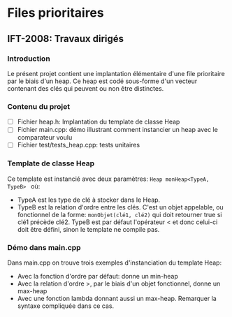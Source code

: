# Files prioritaires

## IFT-2008: Travaux dirigés

### Introduction

Le présent projet contient une implantation élémentaire d'une file prioritaire par le biais d'un heap.
Ce heap est codé sous-forme d'un vecteur contenant des clés qui peuvent ou non être distinctes.

### Contenu du projet

- [ ] Fichier heap.h: Implantation du template de classe Heap
- [ ] Fichier main.cpp: démo illustrant comment instancier un heap avec le comparateur voulu
- [ ] Fichier test/tests_heap.cpp: tests unitaires

### Template de classe Heap

Ce template est instancié avec deux paramètres:
```Heap monHeap<TypeA, TypeB> ``` où:
- TypeA est les type de clé à stocker dans le Heap.
- TypeB est la relation d'ordre entre les clés.  C'est un objet appelable, ou fonctionnel de la forme: ```monObjet(clé1, clé2)``` qui doit retourner true si clé1 précède clé2.  TypeB est par défaut l'opérateur < et donc celui-ci doit être défini, sinon le template ne compile pas. 

### Démo dans main.cpp
Dans main.cpp on trouve trois exemples d'instanciation du template Heap:

- Avec la fonction d'ordre par défaut: donne un min-heap
- Avec la relation d'ordre >, par le biais d'un objet fonctionnel, donne un max-heap
- Avec une fonction lambda donnant aussi un max-heap.  Remarquer la syntaxe compliquée dans ce cas.
